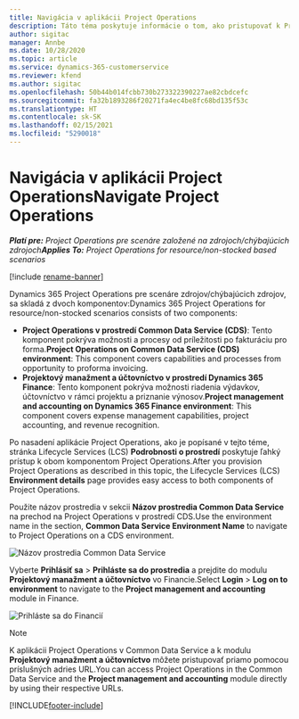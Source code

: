 ```yaml
---
title: Navigácia v aplikácii Project Operations
description: Táto téma poskytuje informácie o tom, ako pristupovať k Project Operations z Lifecycle Services.
author: sigitac
manager: Annbe
ms.date: 10/28/2020
ms.topic: article
ms.service: dynamics-365-customerservice
ms.reviewer: kfend
ms.author: sigitac
ms.openlocfilehash: 50b44b014fcbb730b273322390227ae82cbdcefc
ms.sourcegitcommit: fa32b1893286f20271fa4ec4be8fc68bd135f53c
ms.translationtype: HT
ms.contentlocale: sk-SK
ms.lasthandoff: 02/15/2021
ms.locfileid: "5290018"
---
```

# <a name="navigate-project-operations"></a><span data-ttu-id="236cf-103">Navigácia v aplikácii Project Operations</span><span class="sxs-lookup"><span data-stu-id="236cf-103">Navigate Project Operations</span></span>

<span data-ttu-id="236cf-104">_**Platí pre:** Project Operations pre scenáre založené na zdrojoch/chýbajúcich zdrojoch_</span><span class="sxs-lookup"><span data-stu-id="236cf-104">_**Applies To:** Project Operations for resource/non-stocked based scenarios_</span></span>

[!include [rename-banner](~/includes/cc-data-platform-banner.md)]

<span data-ttu-id="236cf-105">Dynamics 365 Project Operations pre scenáre zdrojov/chýbajúcich zdrojov, sa skladá z dvoch komponentov:</span><span class="sxs-lookup"><span data-stu-id="236cf-105">Dynamics 365 Project Operations for resource/non-stocked scenarios consists of two components:</span></span> 

 - <span data-ttu-id="236cf-106">**Project Operations v prostredí Common Data Service (CDS)**: Tento komponent pokrýva možnosti a procesy od príležitosti po fakturáciu pro forma.</span><span class="sxs-lookup"><span data-stu-id="236cf-106">**Project Operations on Common Data Service (CDS) environment**: This component covers capabilities and processes from opportunity to proforma invoicing.</span></span> 
 - <span data-ttu-id="236cf-107">**Projektový manažment a účtovníctvo v prostredí Dynamics 365 Finance**: Tento komponent pokrýva možnosti riadenia výdavkov, účtovníctvo v rámci projektu a priznanie výnosov.</span><span class="sxs-lookup"><span data-stu-id="236cf-107">**Project management and accounting on Dynamics 365 Finance environment**: This component covers expense management capabilities, project accounting, and revenue recognition.</span></span> 

<span data-ttu-id="236cf-108">Po nasadení aplikácie Project Operations, ako je popísané v tejto téme, stránka Lifecycle Services (LCS) **Podrobnosti o prostredí** poskytuje ľahký prístup k obom komponentom Project Operations.</span><span class="sxs-lookup"><span data-stu-id="236cf-108">After you provision Project Operations as described in this topic, the Lifecycle Services (LCS) **Environment details** page provides easy access to both components of Project Operations.</span></span>  

<span data-ttu-id="236cf-109">Použite názov prostredia v sekcii **Názov prostredia Common Data Service** na prechod na Project Operations v prostredí CDS.</span><span class="sxs-lookup"><span data-stu-id="236cf-109">Use the environment name in the section, **Common Data Service Environment Name** to navigate to Project Operations on a CDS environment.</span></span> 

  ![Názov prostredia Common Data Service](./media/environment-name.PNG)

<span data-ttu-id="236cf-111">Vyberte **Prihlásiť sa** > **Prihláste sa do prostredia** a prejdite do modulu **Projektový manažment a účtovníctvo** vo Financie.</span><span class="sxs-lookup"><span data-stu-id="236cf-111">Select **Login** > **Log on to environment** to navigate to the **Project management and accounting** module in Finance.</span></span>  

   ![Prihláste sa do Financií](./media/environment-login.PNG)

> [!NOTE]
> <span data-ttu-id="236cf-113">K aplikácii Project Operations v Common Data Service a k modulu **Projektový manažment a účtovníctvo** môžete pristupovať priamo pomocou príslušných adries URL.</span><span class="sxs-lookup"><span data-stu-id="236cf-113">You can access Project Operations in the Common Data Service and the **Project management and accounting** module directly by using their respective URLs.</span></span> 


[!INCLUDE[footer-include](../includes/footer-banner.md)]